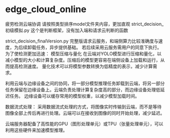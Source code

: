 # edge_cloud_online
疲劳检测云端协调
请按照类型排序model文件夹内容，更加直观
strict_decision_初级模拟.py  这个是判断框架，没有加入端和请求云判断的函数

strict_decision_finalVersion.py  完整版请求云服务，和端侧算力比较准确度与速度，为后续卸载任务，异步提供基础。
若后续采用云服务需用户的同意下执行。为了使检测更加迅速：
模型压缩与量化
在云端对YOLO模型进行压缩和量化，以减小模型的大小和计算复杂度。压缩后的模型更容易在端侧设备上加载和运行，从而提高检测速度。
量化技术可以将模型参数转换为低精度的表示，减少计算需求。

利用云端与边缘设备之间的协同，将一部分模型推理任务卸载到云端，将另一部分任务保留在边缘设备上。云端负责处理计算复杂度高的部分，而边缘设备处理低延迟任务。
边缘设备可以缓存常用的模型权重，以减少模型加载时间。

数据流式处理：
采用数据流式处理的方式，将图像实时传输到云端，而不是等待图像全部上传后再进行处理。云端可以在接收到图像的同时开始处理，减少延迟。

云端服务器配备了高性能的GPU（图形处理单元）或TPU（张量处理单元），可以利用这些硬件来加速模型推理。


